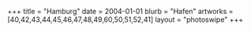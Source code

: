 +++
title = "Hamburg"
date = 2004-01-01
blurb = "Hafen"
artworks = [40,42,43,44,45,46,47,48,49,60,50,51,52,41]
layout = "photoswipe"
+++
